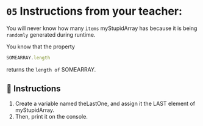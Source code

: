 # `05` Instructions from your teacher:

You will never know how many `items` myStupidArray has because it is being `randomly` generated during runtime.

You know that the property
```js
SOMEARRAY.length
```
returns the `length of` SOMEARRAY.

## 📝 Instructions

1. Create a variable named theLastOne, and assign it the LAST element of myStupidArray.
2. Then, print it on the console.
